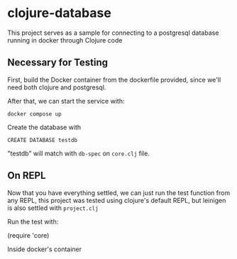 # clojure-database

This project serves as a sample for connecting to a postgresql database running in docker through Clojure code 

## Necessary for Testing

First, build the Docker container from the dockerfile provided, since we'll need both clojure and postgresql.

After that, we can start the service with: 

`docker compose up`

Create the database with 

`CREATE DATABASE testdb`

"testdb" will match with `db-spec` on `core.clj` file.

## On REPL

Now that you have everything settled, we can just run the test function from any REPL, this project was tested using clojure's default REPL, but leinigen is also settled with `project.clj`

Run the test with:

(require 'core) 

Inside docker's container